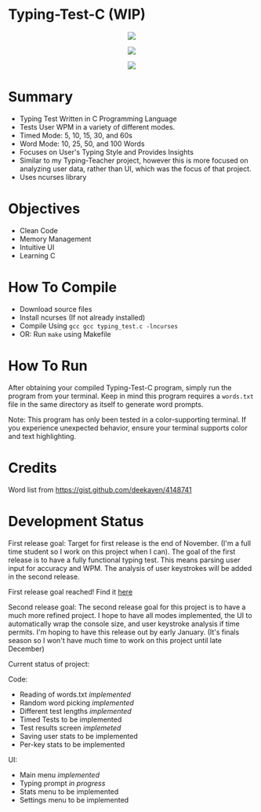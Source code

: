 # Typing-Test-C (WIP)


<p align="center">
  <img src="https://user-images.githubusercontent.com/94150901/204944905-326723d6-cc86-4823-8f43-d7c078fc8f89.png">
</p>

<p align="center">
  <img src="https://user-images.githubusercontent.com/94150901/204944987-a2fcd11a-13b5-49a8-831a-5c143454bf93.png">
</p>

<p align="center">
  <img src="https://user-images.githubusercontent.com/94150901/204943113-6448515a-ff00-4cc8-81fd-262572be6c6a.png">
</p>

# Summary

* Typing Test Written in C Programming Language
* Tests User WPM in a variety of different modes.
* Timed Mode: 5, 10, 15, 30, and 60s
* Word Mode: 10, 25, 50, and 100 Words
* Focuses on User's Typing Style and Provides Insights
* Similar to my Typing-Teacher project, however this is more focused on analyzing user data, rather than UI, which was the focus of that project.
* Uses ncurses library

# Objectives
* Clean Code
* Memory Management
* Intuitive UI
* Learning C

# How To Compile

* Download source files
* Install ncurses (If not already installed)
* Compile Using ```gcc gcc typing_test.c -lncurses```
* OR: Run ```make``` using Makefile

# How To Run
After obtaining your compiled Typing-Test-C program, simply run the program from your terminal. Keep in mind this program requires a ```words.txt``` file in the same directory as itself to generate word prompts.

Note: This program has only been tested in a color-supporting terminal. If you experience unexpected behavior, ensure your terminal supports color and text highlighting.

# Credits
Word list from https://gist.github.com/deekayen/4148741

# Development Status

First release goal:
Target for first release is the end of November. (I'm a full time student so I work on this project when I can). The goal of the first release is to have a fully functional typing test. This means parsing user input for accuracy and WPM. The analysis of user keystrokes will be added in the second release.

First release goal reached!
Find it [here](https://github.com/ahaas25/Typing-Test-C/releases/tag/milestone)

Second release goal:
The second release goal for this project is to have a much more refined project. I hope to have all modes implemented, the UI to automatically wrap the console size, and user keystroke analysis if time permits. I'm hoping to have this release out by early January. (It's finals season so I won't have much time to work on this project until late December)

Current status of project:

Code:
* Reading of words.txt *implemented*
* Random word picking *implemented*
* Different test lengths *implemented*
* Timed Tests to be implemented
* Test results screen *implemeted*
* Saving user stats to be implemented
* Per-key stats to be implemented

UI:
* Main menu *implemented*
* Typing prompt *in progress*
* Stats menu to be implemented
* Settings menu to be implemented

